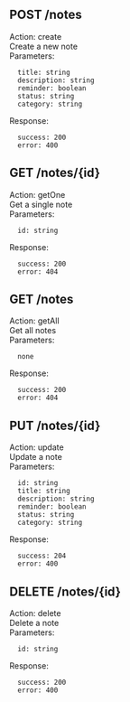 ## POST /notes
Action: create<br />Create a new note<br />Parameters:
```
  title: string
  description: string
  reminder: boolean
  status: string
  category: string
```
Response:
```
  success: 200
  error: 400
```


## GET /notes/{id}
Action: getOne<br />Get a single note<br />Parameters:
```
  id: string
```
Response:
```
  success: 200
  error: 404
```


## GET /notes
Action: getAll<br />Get all notes<br />Parameters:
```
  none
```
Response:
```
  success: 200
  error: 404
```


## PUT /notes/{id}
Action: update<br />Update a note<br />Parameters:
```
  id: string
  title: string
  description: string
  reminder: boolean
  status: string
  category: string
```
Response:
```
  success: 204
  error: 400
```


## DELETE /notes/{id}
Action: delete<br />Delete a note<br />Parameters:
```
  id: string
```
Response:
```
  success: 200
  error: 400
```


